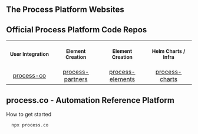 ## The Process Platform Websites

<!-- Primary Sales & Information Website
* https://process.co

Workflow & WorkOS Application
* https://app.process.co

User & Element Documentation
* https://docs.process.co

Developer Portal and Documentation
* https://developers.process.co

Status
* https://status.process.co -->

## Official Process Platform Code Repos

<table>
<th align="center">
<img width="295" height="0">
<p> 
<small>
User Integration 
</small>
</p>
</th>
<th align="center">
<img width="295" height="0">
<p> 
<small>
Element Creation
</small>
</p>
</th>
<th align="center">
<img width="295" height="0">
<p> 
<small>
Element Creation
</small>
</p>
</th>
<th align="center">
<img width="295" height="0">
<p> 
<small>
Helm Charts / Infra
</small>
</p>
</th>
</tr>
<tr>
<td align="center">
<!-- REMOVE THE BACKSLASHES -->
  <a href="https://github.com/process-co/">process-co</a>
</td>
<td align="center">
<!-- REMOVE THE BACKSLASHES -->
  <a href="https://github.com/process-partners/">process-partners</a>
</td>

  <td align="center">
<!-- REMOVE THE BACKSLASHES -->
  <a href="https://github.com/process-elements/">process-elements</a>
</td>
  <td align="center">
<!-- REMOVE THE BACKSLASHES -->
  <a href="https://github.com/process-charts/">process-charts</a>
  </td>
</tr>

</table>  

## process.co - Automation Reference Platform

How to get started

```sh
  npx process.co

```


<!--

**Here are some ideas to get you started:**

🙋‍♀️ A short introduction - what is your organization all about?
🌈 Contribution guidelines - how can the community get involved?
👩‍💻 Useful resources - where can the community find your docs? Is there anything else the community should know?
🍿 Fun facts - what does your team eat for breakfast?
🧙 Remember, you can do mighty things with the power of [Markdown](https://docs.github.com/github/writing-on-github/getting-started-with-writing-and-formatting-on-github/basic-writing-and-formatting-syntax)
-->
